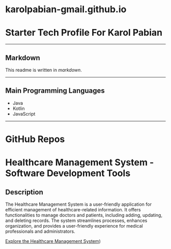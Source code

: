 # karolpabian-gmail.github.io

# Starter Tech Profile For Karol Pabian

---

## Markdown

This readme is written in *markdown*.

---

## Main Programming Languages

- Java
- Kotlin
- JavaScript

---
# GitHub Repos 

# Healthcare Management System - Software Development Tools

## Description
The Healthcare Management System is a user-friendly application for efficient management of healthcare-related information. It offers functionalities to manage doctors and patients, including adding, updating, and deleting records. The system streamlines processes, enhances organization, and provides a user-friendly experience for medical professionals and administrators.

[Explore the Healthcare Management System](https://github.com/KarolPabian/GPapp))

